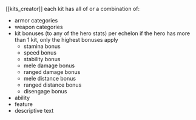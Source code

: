 [[kits_creator]]
each kit has all of or a combination of:

- armor categories
- weapon categories
- kit bonuses (to any of the hero stats) per echelon if the hero has more than 1 kit, only the highest bonuses apply
	- stamina bonus
	- speed bonus
	- stability bonus
	- mele damage bonus
	- ranged damage bonus
	- mele distance bonus
	- ranged distance bonus
	- disengage bonus
- ability
- feature
- descriptive text